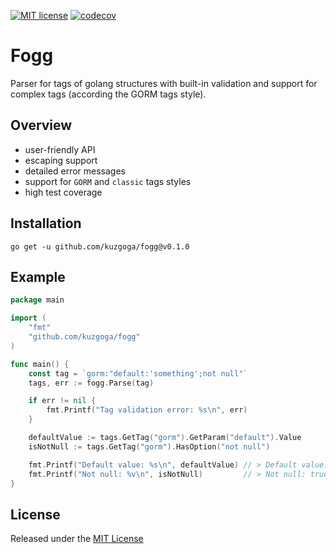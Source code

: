 [![MIT license](https://img.shields.io/badge/license-MIT-brightgreen.svg)](https://opensource.org/licenses/MIT)
[![codecov](https://codecov.io/gh/kuzgoga/fogg/graph/badge.svg?token=X8N0PNCKXB)](https://codecov.io/gh/kuzgoga/fogg)
# Fogg
Parser for tags of golang structures with built-in validation and support for complex tags (according the GORM tags style).

## Overview
* user-friendly API
* escaping support
* detailed error messages
* support for `GORM` and `classic` tags styles
* high test coverage

## Installation
```
go get -u github.com/kuzgoga/fogg@v0.1.0
```

## Example
```go
package main

import (
	"fmt"
	"github.com/kuzgoga/fogg"
)

func main() {
	const tag = `gorm:"default:'something';not null"`
	tags, err := fogg.Parse(tag)

	if err != nil {
		fmt.Printf("Tag validation error: %s\n", err)
	}

	defaultValue := tags.GetTag("gorm").GetParam("default").Value
	isNotNull := tags.GetTag("gorm").HasOption("not null")

	fmt.Printf("Default value: %s\n", defaultValue) // > Default value: something
	fmt.Printf("Not null: %v\n", isNotNull)         // > Not null: true
}
```

## License
Released under the [MIT License](https://github.com/kuzgoga/fogg/blob/master/LICENSE)
